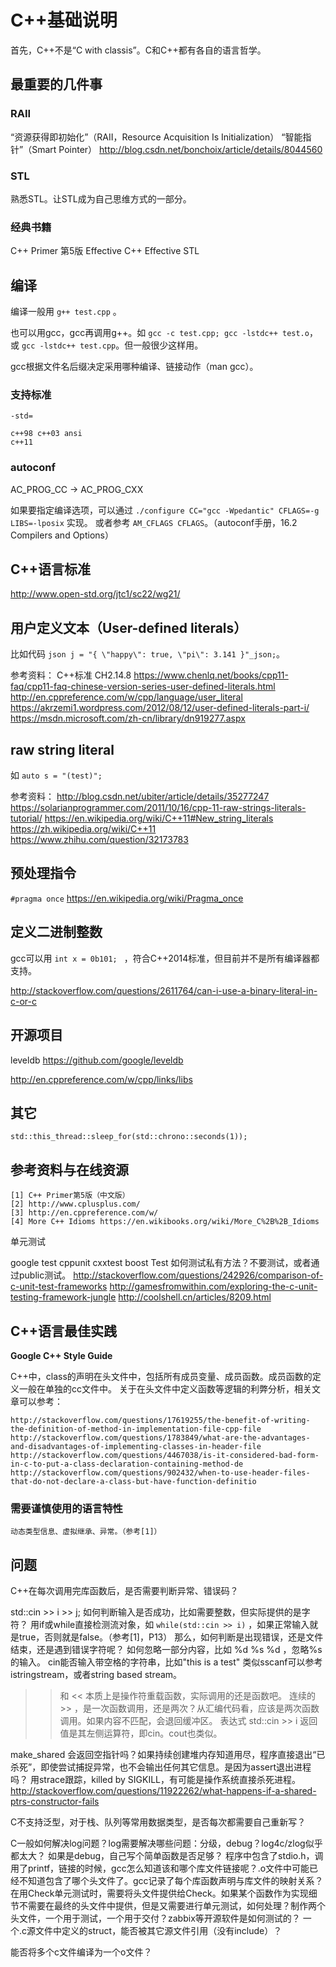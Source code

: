 # C++基础说明

首先，C++不是“C with classis”。C和C++都有各自的语言哲学。

## 最重要的几件事

### RAII

“资源获得即初始化”（RAII，Resource Acquisition Is Initialization）
 “智能指针”（Smart Pointer）
 http://blog.csdn.net/bonchoix/article/details/8044560

### STL
 
熟悉STL。让STL成为自己思维方式的一部分。

### 经典书籍

C++ Primer 第5版
Effective C++
Effective STL 

## 编译

编译一般用 `g++ test.cpp` 。

也可以用gcc，gcc再调用g++。如 `gcc -c test.cpp; gcc -lstdc++ test.o`，或 `gcc -lstdc++ test.cpp`。但一般很少这样用。

gcc根据文件名后缀决定采用哪种编译、链接动作（man gcc）。

### 支持标准

`-std=`

	c++98 c++03 ansi
	c++11

### autoconf

AC_PROG_CC -> AC_PROG_CXX

如果要指定编译选项，可以通过 `./configure CC="gcc -Wpedantic" CFLAGS=-g LIBS=-lposix` 实现。
或者参考 `AM_CFLAGS CFLAGS`。（autoconf手册，16.2 Compilers and Options）

## C++语言标准

http://www.open-std.org/jtc1/sc22/wg21/

## 用户定义文本（User-defined literals）

比如代码 `json j = "{ \"happy\": true, \"pi\": 3.141 }"_json;`。

参考资料：
C++标准 CH2.14.8
https://www.chenlq.net/books/cpp11-faq/cpp11-faq-chinese-version-series-user-defined-literals.html
http://en.cppreference.com/w/cpp/language/user_literal
https://akrzemi1.wordpress.com/2012/08/12/user-defined-literals-part-i/
https://msdn.microsoft.com/zh-cn/library/dn919277.aspx

## raw string literal 

如 `auto s = "(test)";`

参考资料：
http://blog.csdn.net/ubiter/article/details/35277247
https://solarianprogrammer.com/2011/10/16/cpp-11-raw-strings-literals-tutorial/
https://en.wikipedia.org/wiki/C++11#New_string_literals
https://zh.wikipedia.org/wiki/C++11
https://www.zhihu.com/question/32173783

## 预处理指令

`#pragma once` https://en.wikipedia.org/wiki/Pragma_once

## 定义二进制整数

gcc可以用 `int x = 0b101; ` ，符合C++2014标准，但目前并不是所有编译器都支持。

http://stackoverflow.com/questions/2611764/can-i-use-a-binary-literal-in-c-or-c

## 开源项目

leveldb https://github.com/google/leveldb

http://en.cppreference.com/w/cpp/links/libs

## 其它

`std::this_thread::sleep_for(std::chrono::seconds(1));`

## 参考资料与在线资源

	[1] C++ Primer第5版（中文版）
	[2] http://www.cplusplus.com/
	[3] http://en.cppreference.com/w/
	[4] More C++ Idioms https://en.wikibooks.org/wiki/More_C%2B%2B_Idioms



单元测试

google test
cppunit
cxxtest
boost Test
如何测试私有方法？不要测试，或者通过public测试。
http://stackoverflow.com/questions/242926/comparison-of-c-unit-test-frameworks
http://gamesfromwithin.com/exploring-the-c-unit-testing-framework-jungle
http://coolshell.cn/articles/8209.html



 
 








## C++语言最佳实践

**Google C++ Style Guide**

C++中，class的声明在头文件中，包括所有成员变量、成员函数。成员函数的定义一般在单独的cc文件中。
关于在头文件中定义函数等逻辑的利弊分析，相关文章可以参考：

	http://stackoverflow.com/questions/17619255/the-benefit-of-writing-the-definition-of-method-in-implementation-file-cpp-file
	http://stackoverflow.com/questions/1783849/what-are-the-advantages-and-disadvantages-of-implementing-classes-in-header-file
	http://stackoverflow.com/questions/4467038/is-it-considered-bad-form-in-c-to-put-a-class-declaration-containing-method-de
	http://stackoverflow.com/questions/902432/when-to-use-header-files-that-do-not-declare-a-class-but-have-function-definitio




### 需要谨慎使用的语言特性

	动态类型信息、虚拟继承、异常。（参考[1]）




	

## 问题

C++在每次调用完库函数后，是否需要判断异常、错误码？

std::cin >> i >> j; 如何判断输入是否成功，比如需要整数，但实际提供的是字符？
	用if或while直接检测流对象，如 `while(std::cin >> i)` ，如果正常输入就是true，否则就是false。（参考[1]，P13）
	那么，如何判断是出现错误，还是文件结束，还是遇到错误字符呢？
	如何忽略一部分内容，比如 %d %s %d ，忽略%s的输入。
	cin能否输入带空格的字符串，比如"this is a test"
类似sscanf可以参考 istringstream，或者string based stream。
>> 和 << 本质上是操作符重载函数，实际调用的还是函数吧。
连续的 >> ，是一次函数调用，还是两次？从汇编代码看，应该是两次函数调用。如果内容不匹配，会退回缓冲区。
表达式 std::cin >> i 返回值是其左侧运算符，即cin。cout也类似。

make_shared 会返回空指针吗？如果持续创建堆内存知道用尽，程序直接退出“已杀死”，即使尝试捕捉异常，也不会输出任何其它信息。是因为assert退出进程吗？
用strace跟踪，killed by SIGKILL，有可能是操作系统直接杀死进程。
http://stackoverflow.com/questions/11922262/what-happens-if-a-shared-ptrs-constructor-fails


C不支持泛型，对于栈、队列等常用数据类型，是否每次都需要自己重新写？

C一般如何解决log问题？log需要解决哪些问题：分级，debug？log4c/zlog似乎都太大？
如果是debug，自己写个简单函数是否足够？
程序中包含了stdio.h，调用了printf，链接的时候，gcc怎么知道该和哪个库文件链接呢？.o文件中可能已经不知道包含了哪个头文件了。gcc记录了每个库函数声明与库文件的映射关系？
在用Check单元测试时，需要将头文件提供给Check。如果某个函数作为实现细节不需要在最终的头文件中提供，但是又需要进行单元测试，如何处理？制作两个头文件，一个用于测试，一个用于交付？zabbix等开源软件是如何测试的？
一个.c源文件中定义的struct，能否被其它源文件引用（没有include）？

能否将多个c文件编译为一个o文件？
